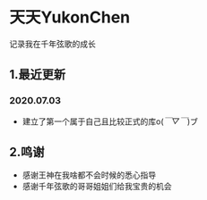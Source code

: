 # 天天YukonChen

记录我在千年弦歌的成长



## 1.最近更新

### 2020.07.03

- 建立了第一个属于自己且比较正式的库o(*￣▽￣*)ブ



## 2.鸣谢

- 感谢王神在我啥都不会时候的悉心指导
- 感谢千年弦歌的哥哥姐姐们给我宝贵的机会
